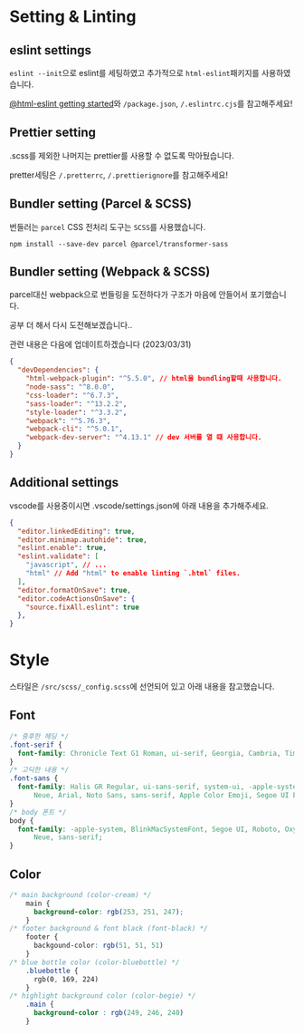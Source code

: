 # Setting & Linting

## eslint settings

`eslint --init`으로 eslint를 세팅하였고
추가적으로 `html-eslint`패키지를 사용하였습니다.

[@html-eslint getting started](https://yeonjuan.github.io/html-eslint/docs/getting-started/)와 `/package.json`, `/.eslintrc.cjs`를 참고해주세요!

## Prettier setting

.scss를 제외한 나머지는 prettier를 사용할 수 없도록 막아뒀습니다.

pretter세팅은 `/.pretterrc`, `/.prettierignore`를 참고해주세요!

## Bundler setting (Parcel & SCSS)

번들러는 `parcel`
CSS 전처리 도구는 `SCSS`를 사용했습니다.

`npm install --save-dev parcel @parcel/transformer-sass`

## Bundler setting (Webpack & SCSS)

parcel대신 webpack으로 번들링을 도전하다가 구조가 마음에 안들어서 포기했습니다.

공부 더 해서 다시 도전해보겠습니다..

관련 내용은 다음에 업데이트하겠습니다 (2023/03/31)

```json
{
  "devDependencies": {
    "html-webpack-plugin": "^5.5.0", // html을 bundling할때 사용합니다.
    "node-sass": "^8.0.0",
    "css-loader": "^6.7.3",
    "sass-loader": "^13.2.2",
    "style-loader": "^3.3.2",
    "webpack": "^5.76.3",
    "webpack-cli": "^5.0.1",
    "webpack-dev-server": "^4.13.1" // dev 서버를 열 떄 사용합니다.
  }
}
```

## Additional settings

vscode를 사용중이시면 .vscode/settings.json에 아래 내용을 추가해주세요.

```json
{
  "editor.linkedEditing": true,
  "editor.minimap.autohide": true,
  "eslint.enable": true,
  "eslint.validate": [
    "javascript", // ...
    "html" // Add "html" to enable linting `.html` files.
  ],
  "editor.formatOnSave": true,
  "editor.codeActionsOnSave": {
    "source.fixAll.eslint": true
  },
}
```

# Style

스타일은 `/src/scss/_config.scss`에 선언되어 있고 아래 내용을 참고했습니다.

## Font

```css
/* 중후한 헤딩 */
.font-serif {
  font-family: Chronicle Text G1 Roman, ui-serif, Georgia, Cambria, Times New Roman, Times, serif;
}
/* 고딕한 내용 */
.font-sans {
  font-family: Halis GR Regular, ui-sans-serif, system-ui, -apple-system, BlinkMacSystemFont, Segoe UI, Roboto, Helvetica
      Neue, Arial, Noto Sans, sans-serif, Apple Color Emoji, Segoe UI Emoji, Segoe UI Symbol, Noto Color Emoji;
}
/* body 폰트 */
body {
  font-family: -apple-system, BlinkMacSystemFont, Segoe UI, Roboto, Oxygen, Ubuntu, Cantarell, Fira Sans, Droid Sans, Helvetica
      Neue, sans-serif;
}
```

## Color

```css
/* main background (color-cream) */
    main {
      background-color: rgb(253, 251, 247);
    }
/* footer background & font black (font-black) */
    footer {
      backgound-color: rgb(51, 51, 51)
    }
/* blue bottle color (color-bluebottle) */
    .bluebottle {
      rgb(0, 169, 224)
    }
/* highlight background color (color-begie) */
    .main {
      background-color : rgb(249, 246, 240)
    }
```
